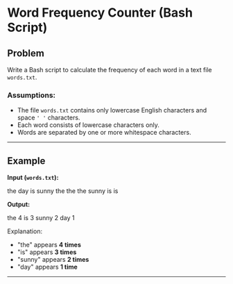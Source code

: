 # Word Frequency Counter (Bash Script)

## Problem
Write a Bash script to calculate the frequency of each word in a text file `words.txt`.

### Assumptions:
- The file `words.txt` contains only lowercase English characters and space `' '` characters.
- Each word consists of lowercase characters only.
- Words are separated by one or more whitespace characters.

---

## Example
**Input (`words.txt`):**

the day is sunny the the
the sunny is is


**Output:**

the 4
is 3
sunny 2
day 1


Explanation:
- "the" appears **4 times**
- "is" appears **3 times**
- "sunny" appears **2 times**
- "day" appears **1 time**

---
